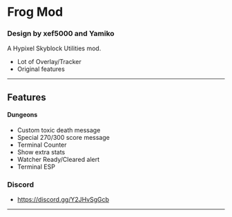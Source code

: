 # Frog Mod
### Design by xef5000 and Yamiko


A Hypixel Skyblock Utilities mod.

- Lot of Overlay/Tracker
- Original features
 
***
## Features


#### Dungeons
- Custom toxic death message
- Special 270/300 score message
- Terminal Counter
- Show extra stats
- Watcher Ready/Cleared alert
- Terminal ESP


### Discord
- https://discord.gg/Y2JHvSgGcb

***


